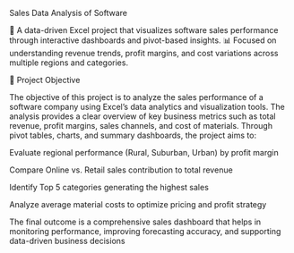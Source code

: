Sales Data Analysis of Software

🚀 A data-driven Excel project that visualizes software sales performance through interactive dashboards and pivot-based insights.
📊 Focused on understanding revenue trends, profit margins, and cost variations across multiple regions and categories.

🎯 Project Objective

The objective of this project is to analyze the sales performance of a software company using Excel’s data analytics and visualization tools.
The analysis provides a clear overview of key business metrics such as total revenue, profit margins, sales channels, and cost of materials.
Through pivot tables, charts, and summary dashboards, the project aims to:

Evaluate regional performance (Rural, Suburban, Urban) by profit margin

Compare Online vs. Retail sales contribution to total revenue

Identify Top 5 categories generating the highest sales

Analyze average material costs to optimize pricing and profit strategy

The final outcome is a comprehensive sales dashboard that helps in monitoring performance, improving forecasting accuracy, and supporting data-driven business decisions

